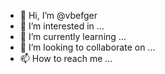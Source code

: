 - 👋 Hi, I’m @vbefger
- 👀 I’m interested in ...
- 🌱 I’m currently learning ...
- 💞️ I’m looking to collaborate on ...
- 📫 How to reach me ...

<!---
vbefger/vbefger is a ✨ special ✨ repository because its `README.md` (this file) appears on your GitHub profile.
You can click the Preview link to take a look at your changes.
--->

